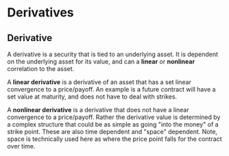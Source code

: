 # Derivatives
## Derivative
A derivative is a security that is tied to an underlying asset. It is dependent on the underlying asset for its value, and can a **linear** or **nonlinear** correlation to the asset. 

A **linear derivative** is a derivative of an asset that has a set linear convergence to a price/payoff. An example is a future contract will have a set value at maturity, and does not have to deal with strikes.

A **nonlinear derivative** is a derivative that does not have a linear convergence to a price/payoff. Rather the derivative value is determined by a complex structure that could be as simple as going "into the money" of a strike point. These are also time dependent and "space" dependent. Note, space is technically used here as where the price point falls  for the contract over time.



